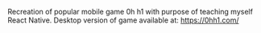 Recreation of popular mobile game 0h h1 with purpose of teaching myself React Native. Desktop version of game available at: https://0hh1.com/
